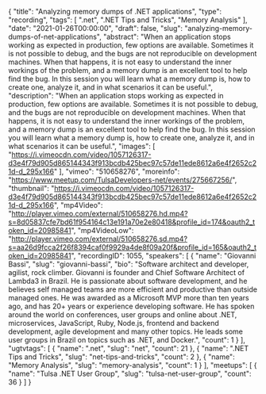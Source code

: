 {
  "title": "Analyzing memory dumps of .NET applications",
  "type": "recording",
  "tags": [
    ".net",
    ".NET Tips and Tricks",
    "Memory Analysis"
  ],
  "date": "2021-01-26T00:00:00",
  "draft": false,
  "slug": "analyzing-memory-dumps-of-net-applications",
  "abstract": "When an application stops working as expected in production, few options are available. Sometimes it is not possible to debug, and the bugs are not reproducible on development machines. When that happens, it is not easy to understand the inner workings of the problem, and a memory dump is an excellent tool to help find the bug. In this session you will learn what a memory dump is, how to create one, analyze it, and in what scenarios it can be useful.",
  "description": "When an application stops working as expected in production, few options are available. Sometimes it is not possible to debug, and the bugs are not reproducible on development machines. When that happens, it is not easy to understand the inner workings of the problem, and a memory dump is an excellent tool to help find the bug. In this session you will learn what a memory dump is, how to create one, analyze it, and in what scenarios it can be useful.",
  "images": [
    "https://i.vimeocdn.com/video/1057126317-d3e4f79d905d865144343f913bcdb425bec97c57de11ede8612a6e4f2652c21d-d_295x166"
  ],
  "vimeo": "510658276",
  "moreinfo": "https://www.meetup.com/TulsaDevelopers-net/events/275667256/",
  "thumbnail": "https://i.vimeocdn.com/video/1057126317-d3e4f79d905d865144343f913bcdb425bec97c57de11ede8612a6e4f2652c21d-d_295x166",
  "mp4Video": "http://player.vimeo.com/external/510658276.hd.mp4?s=8d05837cfe7bd61f954164c13e191a70e2e80418&profile_id=174&oauth2_token_id=20985841",
  "mp4VideoLow": "http://player.vimeo.com/external/510658276.sd.mp4?s=aa26d9fcca2f26f8394caf0f9929a4de8f09a20f&profile_id=165&oauth2_token_id=20985841",
  "recordingID": 1055,
  "speakers": [
    {
      "name": "Giovanni Bassi",
      "slug": "giovanni-bassi",
      "bio": "Software architect and developer, agilist, rock climber. Giovanni is founder and Chief Software Architect of Lambda3 in Brazil. He is passionate about software development, and he believes self managed teams are more efficient and productive than outside managed ones. He was awarded as a Microsoft MVP more than ten years ago, and has 20+ years or experience developing software. He has spoken around the world on conferences, user groups and online about .NET, microservices, JavaScript, Ruby, Node.js, frontend and backend development, agile development and many other topics. He leads some user groups in Brazil on topics such as .NET, and Docker.",
      "count": 1
    }
  ],
  "ugtvtags": [
    {
      "name": ".net",
      "slug": "net",
      "count": 21
    },
    {
      "name": ".NET Tips and Tricks",
      "slug": "net-tips-and-tricks",
      "count": 2
    },
    {
      "name": "Memory Analysis",
      "slug": "memory-analysis",
      "count": 1
    }
  ],
  "meetups": [
    {
      "name": "Tulsa .NET User Group",
      "slug": "tulsa-net-user-group",
      "count": 36
    }
  ]
}